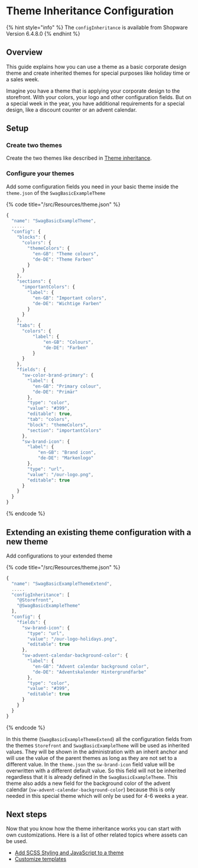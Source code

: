 # Theme Inheritance Configuration

{% hint style="info" %}
The `configInheritance` is available from Shopware Version 6.4.8.0
{% endhint %}

## Overview

This guide explains how you can use a theme as a basic corporate design theme and create inherited themes for special purposes like holiday time or a sales week.

Imagine you have a theme that is applying your corporate design to the storefront. With your colors, your logo and other configuration fields. But on a special week in the year, you have additional requirements for a special design, like a discount counter or an advent calendar.  

## Setup

### Create two themes

Create the two themes like described in [Theme inheritance](./add-theme-inheritance.md).

### Configure your themes

Add some configuration fields you need in your basic theme inside the `theme.json` of the `SwagBasicExampleTheme`

{% code title="<plugin root>/src/Resources/theme.json" %}

```javascript
{
  "name": "SwagBasicExampleTheme",
  .....
  "config": {
    "blocks": {
      "colors": {
        "themeColors": {
          "en-GB": "Theme colours",
          "de-DE": "Theme Farben"
        }
      }
    },
    "sections": {
      "importantColors": {
        "label": {
          "en-GB": "Important colors",
          "de-DE": "Wichtige Farben"
        }
      }
    },
    "tabs": {
      "colors": {
          "label": {
              "en-GB": "Colours",
              "de-DE": "Farben"
          }
      } 
    },
    "fields": {
      "sw-color-brand-primary": {
        "label": {
          "en-GB": "Primary colour",
          "de-DE": "Primär"
        },
        "type": "color",
        "value": "#399",
        "editable": true,
        "tab": "colors",
        "block": "themeColors",
        "section": "importantColors"
      },
      "sw-brand-icon": {
        "label": {
            "en-GB": "Brand icon", 
            "de-DE": "Markenlogo"
        },
        "type": "url",
        "value": "/our-logo.png",
        "editable": true
      }
    }
  }
}
```

{% endcode %}

## Extending an existing theme configuration with a new theme

Add configurations to your extended theme

{% code title="<plugin root>/src/Resources/theme.json" %}

```javascript
{
  "name": "SwagBasicExampleThemeExtend",
  .....
  "configInheritance": [
    "@Storefront",
    "@SwagBasicExampleTheme"
  ],
  "config": {
    "fields": {
      "sw-brand-icon": {
        "type": "url",
        "value": "/our-logo-holidays.png",
        "editable": true
      },
      "sw-advent-calendar-background-color": {
        "label": {
          "en-GB": "Advent calendar background color",
          "de-DE": "Adventskalender Hintergrundfarbe"
        },
        "type": "color",
        "value": "#399",
        "editable": true
      }
    }
  }
}
```

{% endcode %}

In this theme (`SwagBasicExampleThemeExtend`) all the configuration fields from the themes `Storefront` and `SwagBasicExampleTheme` will be used as inherited values. They will be shown in the administration with an inherit anchor and will use the value of the parent themes as long as they are not set to a different value. In the `theme.json` the `sw-brand-icon` field value will be overwritten with a different default value. So this field will not be inherited regardless that it is already defined in the `SwagBasicExampleTheme`. This theme also adds a new field for the background color of the advent calendar (`sw-advent-calendar-background-color`) because this is only needed in this special theme which will only be used for 4-6 weeks a year.

## Next steps

Now that you know how the theme inheritance works you can start with own customizations. Here is a list of other related topics where assets can be used.

* [Add SCSS Styling and JavaScript to a theme](add-css-js-to-theme.md)
* [Customize templates](../plugins/storefront/customize-templates.md)

